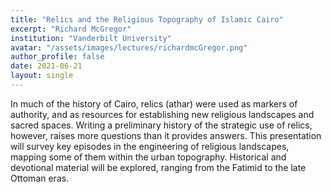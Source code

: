 ```yaml
---
title: "Relics and the Religious Topography of Islamic Cairo"
excerpt: "Richard McGregor"
institution: "Vanderbilt University"
avatar: "/assets/images/lectures/richardmcGregor.png"
author_profile: false
date: 2021-06-21
layout: single
---
```


In much of the history of Cairo, relics (athar) were used as markers of authority, and as resources for establishing new religious landscapes and sacred spaces. Writing a preliminary history of the strategic use of relics, however, raises more questions than it provides answers. This presentation will survey key episodes in the engineering of religious landscapes, mapping some of them within the urban topography. Historical and devotional material will be explored, ranging from the Fatimid to the late Ottoman eras.
